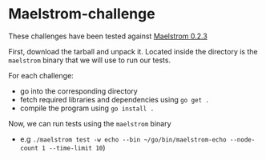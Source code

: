 # Maelstrom-challenge

These challenges have been tested against [Maelstrom 0.2.3](https://github.com/jepsen-io/maelstrom/releases/tag/v0.2.3)

First, download the tarball and unpack it. Located inside the directory is the `maelstrom` binary that we will use to run our tests.

For each challenge:
* go into the corresponding directory
* fetch required libraries and dependencies using `go get .`
* compile the program using `go install .`

Now, we can run tests using the `maelstrom` binary
* e.g `./maelstrom test -w echo --bin ~/go/bin/maelstrom-echo --node-count 1 --time-limit 10`)